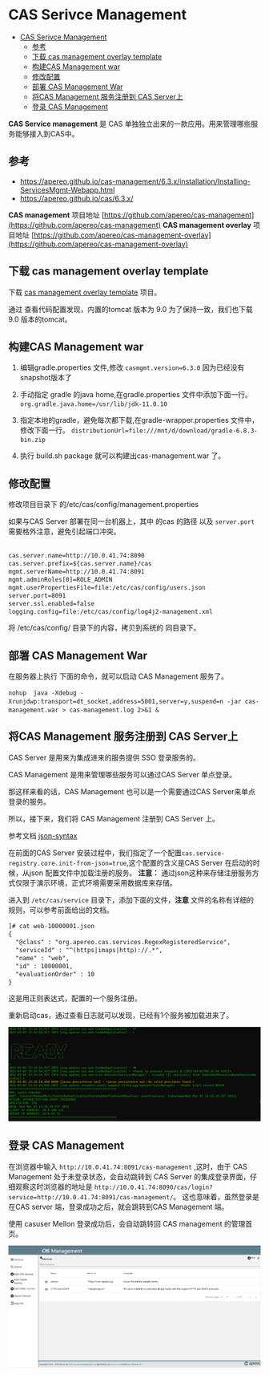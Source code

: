 # CAS Serivce Management

<!-- TOC -->

- [CAS Serivce Management](#cas-serivce-management)
  - [参考](#参考)
  - [下载 cas  management overlay template](#下载-cas--management-overlay-template)
  - [构建CAS Management war](#构建cas-management-war)
  - [修改配置](#修改配置)
  - [部署 CAS Management War](#部署-cas-management-war)
  - [将CAS Management 服务注册到 CAS Server上](#将cas-management-服务注册到-cas-server上)
  - [登录 CAS Management](#登录-cas-management)

<!-- /TOC -->


**CAS Service management** 是 CAS 单独独立出来的一款应用。用来管理哪些服务能够接入到CAS中。

## 参考

- https://apereo.github.io/cas-management/6.3.x/installation/Installing-ServicesMgmt-Webapp.html
- https://apereo.github.io/cas/6.3.x/



**CAS management** 项目地址 [https://github.com/apereo/cas-management](https://github.com/apereo/cas-management)
**CAS management overlay** 项目地址 [https://github.com/apereo/cas-management-overlay](https://github.com/apereo/cas-management-overlay)


## 下载 cas  management overlay template

下载 [cas  management overlay template](https://github.com/apereo/cas-management-overlay) 项目。 

通过 查看代码配置发现，内置的tomcat 版本为 9.0 为了保持一致，我们也下载 9.0 版本的tomcat。


## 构建CAS Management war

1. 编辑gradle.properties 文件,修改 `casmgmt.version=6.3.0` 因为已经没有snapshot版本了


2. 手动指定 gradle 的java home,在gradle.properties 文件中添加下面一行。
  `org.gradle.java.home=/usr/lib/jdk-11.0.10`

3. 指定本地的gradle，避免每次都下载,在gradle-wrapper.properties 文件中，修改下面一行。
  `distributionUrl=file:///mnt/d/download/gradle-6.8.3-bin.zip`

4. 执行 build.sh package 就可以构建出cas-management.war 了。


## 修改配置

修改项目目录下 的/etc/cas/config/management.properties 

如果与CAS Server 部署在同一台机器上，其中 的cas 的路径 以及 `server.port` 需要格外注意，避免引起端口冲突。
```

cas.server.name=http://10.0.41.74:8090
cas.server.prefix=${cas.server.name}/cas
mgmt.serverName=http://10.0.41.74:8091
mgmt.adminRoles[0]=ROLE_ADMIN
mgmt.userPropertiesFile=file:/etc/cas/config/users.json
server.port=8091
server.ssl.enabled=false
logging.config=file:/etc/cas/config/log4j2-management.xml
```

将 /etc/cas/config/ 目录下的内容，拷贝到系统的 同目录下。

## 部署 CAS Management War

在服务器上执行 下面的命令，就可以启动 CAS  Management 服务了。

`nohup  java -Xdebug -Xrunjdwp:transport=dt_socket,address=5001,server=y,suspend=n -jar cas-management.war > cas-management.log 2>&1 &`


## 将CAS Management 服务注册到 CAS Server上

CAS Server 是用来为集成进来的服务提供 SSO 登录服务的。

CAS Management 是用来管理哪些服务可以通过CAS Server 单点登录。

那这样来看的话，CAS Management 也可以是一个需要通过CAS Server来单点登录的服务。

所以，接下来，我们将 CAS Management 注册到 CAS Server 上。

参考文档 [json-syntax](https://apereo.github.io/cas/6.3.x/services/JSON-Service-Management.html?#json-syntax)

在前面的CAS Server 安装过程中，我们指定了一个配置`cas.service-registry.core.init-from-json=true`,这个配置的含义是CAS Server 在启动的时候，从json 配置文件中加载注册的服务。 **注意：** 通过json这种来存储注册服务方式仅限于演示环境，正式环境需要采用数据库来存储。

进入到 `/etc/cas/service` 目录下，添加下面的文件，**注意** 文件的名称有详细的规则，可以参考前面给出的文档。

```shell
]# cat web-10000001.json
{
  "@class" : "org.apereo.cas.services.RegexRegisteredService",
  "serviceId" : "^(https|imaps|http)://.*",
  "name" : "web",
  "id" : 10000001,
  "evaluationOrder" : 10
}
```

这是用正则表达式，配置的一个服务注册。

重新启动cas，通过查看日志就可以发现，已经有1个服务被加载进来了。

![初始化时加载服务](images/cas2.png)


## 登录 CAS Management

在浏览器中输入 `http://10.0.41.74:8091/cas-management` ,这时，由于 CAS Management 处于未登录状态，会自动跳转到 CAS Server 的集成登录界面，仔细观察这时浏览器的地址是 `http://10.0.41.74:8090/cas/login?service=http://10.0.41.74:8091/cas-management/`。 这也意味着，虽然登录是在CAS server 端，登录成功之后，就会跳转到CAS Management 端。

使用 casuser Mellon 登录成功后，会自动跳转回 CAS management 的管理首页。

![CAS Management](images/cas3.png)
